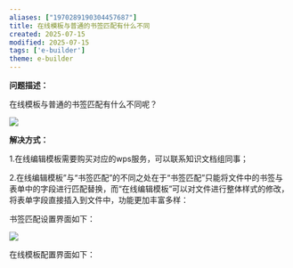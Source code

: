 ```yaml
---
aliases: ["1970289190304457687"]
title: 在线模板与普通的书签匹配有什么不同
created: 2025-07-15
modified: 2025-07-15
tags: ['e-builder']
theme: e-builder
---
```


**问题描述：**

在线模板与普通的书签匹配有什么不同呢？

![](https://myhelpdoc.oss-cn-heyuan.aliyuncs.com/mdimages/4c08707408887d15ab75b09e9d9e98b5.jpg)

**解决方式：**

1.在线编辑模板需要购买对应的wps服务，可以联系知识文档组同事；

2.在线编辑模板”与“书签匹配”的不同之处在于“书签匹配”只能将文件中的书签与表单中的字段进行匹配替换，而“在线编辑模板”可以对文件进行整体样式的修改，将表单字段直接插入到文件中，功能更加丰富多样：

书签匹配设置界面如下：

![](https://myhelpdoc.oss-cn-heyuan.aliyuncs.com/mdimages/7f597170cc72d5d041eab0f4d3e1e941.jpg)

在线模板配置界面如下：

